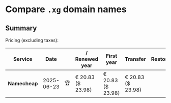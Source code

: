 # Compare `.xg` domain names

## Summary

Pricing (excluding taxes):

| Service | Date |  | / Renewed year | First year | Transfer | Restoration |
|--|--|--|--|--|--|--|
| **Namecheap** | 2025-06-23 | 🏆 | € 20.83<br>($ 23.98) | € 20.83<br>($ 23.98) | € 20.83<br>($ 23.98) |  |
